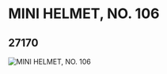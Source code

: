 # MINI HELMET, NO. 106
## 27170
![MINI HELMET, NO. 106](https://lc-www-live-s.legocdn.com/media/bricks/5/2/6170156.jpg)